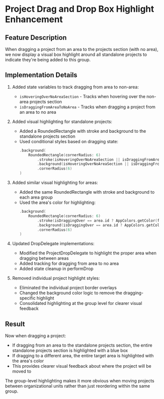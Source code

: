 # Project Drag and Drop Box Highlight Enhancement

## Feature Description
When dragging a project from an area to the projects section (with no area), we now display a visual box highlight around all standalone projects to indicate they're being added to this group.

## Implementation Details

1. Added state variables to track dragging from area to non-area:
   - `isHoveringOverNoAreaSection` - Tracks when hovering over the non-area projects section
   - `isDraggingFromAreaToNoArea` - Tracks when dragging a project from an area to no area

2. Added visual highlighting for standalone projects:
   - Added a RoundedRectangle with stroke and background to the standalone projects section
   - Used conditional styles based on dragging state: 
     ```swift
     .background(
         RoundedRectangle(cornerRadius: 6)
             .stroke(isHoveringOverNoAreaSection || isDraggingFromAreaToNoArea ? AppColors.todayHighlight : Color.clear, lineWidth: 2)
             .background(isHoveringOverNoAreaSection || isDraggingFromAreaToNoArea ? AppColors.todayHighlight.opacity(0.1) : Color.clear)
             .cornerRadius(6)
     )
     ```

3. Added similar visual highlighting for areas:
   - Added the same RoundedRectangle with stroke and background to each area group
   - Used the area's color for highlighting:
     ```swift
     .background(
         RoundedRectangle(cornerRadius: 6)
             .stroke(isDraggingOver == area.id ? AppColors.getColor(from: area.color ?? "blue") : Color.clear, lineWidth: 2)
             .background(isDraggingOver == area.id ? AppColors.getColor(from: area.color ?? "blue").opacity(0.1) : Color.clear)
             .cornerRadius(6)
     )
     ```

4. Updated DropDelegate implementations:
   - Modified the ProjectDropDelegate to highlight the proper area when dragging between areas
   - Added tracking for dragging from area to no area
   - Added state cleanup in performDrop

5. Removed individual project highlight styles:
   - Eliminated the individual project border overlays
   - Changed the background color logic to remove the dragging-specific highlight
   - Consolidated highlighting at the group level for clearer visual feedback

## Result
Now when dragging a project:
- If dragging from an area to the standalone projects section, the entire standalone projects section is highlighted with a blue box
- If dragging to a different area, the entire target area is highlighted with the area's color
- This provides clearer visual feedback about where the project will be moved to

The group-level highlighting makes it more obvious when moving projects between organizational units rather than just reordering within the same group.
